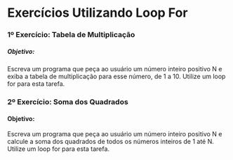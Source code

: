 # Exercícios Utilizando Loop For
### 1º Exercício: Tabela de Multiplicação
##### Objetivo: 
Escreva um programa que peça ao usuário um número inteiro positivo N e exiba a tabela de multiplicação para esse número, de 1 a 10.
Utilize um loop for para esta tarefa.


### 2º Exercício: Soma dos Quadrados
#### Objetivo: 
Escreva um programa que peça ao usuário um número inteiro positivo N e calcule a soma dos quadrados de todos os números inteiros de 1 até N.
Utilize um loop for para esta tarefa.
